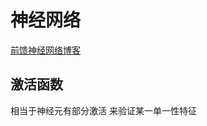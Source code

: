 # 神经网络
[前馈神经网络博客](https://www.cnblogs.com/lugendary/p/16088570.html#%E5%89%8D%E9%A6%88%E7%BD%91%E7%BB%9C)
## 激活函数
 相当于神经元有部分激活 来验证某一单一性特征